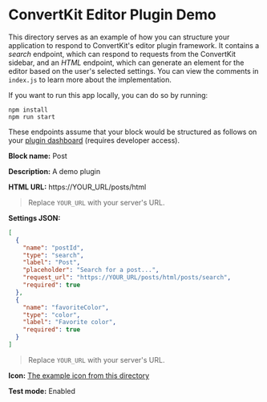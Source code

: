 # ConvertKit Editor Plugin Demo

This directory serves as an example of how you can structure your application to respond to ConvertKit's editor plugin framework. It contains a _search_ endpoint, which can respond to requests from the ConvertKit sidebar, and an _HTML_ endpoint, which can generate an element for the editor based on the user's selected settings. You can view the comments in `index.js` to learn more about the implementation.

If you want to run this app locally, you can do so by running:

```
npm install
npm run start
```

These endpoints assume that your block would be structured as follows on your [plugin dashboard](https://app.convertkit.com/editor/plugin_elements) (requires developer access).

**Block name:**
Post

**Description:**
A demo plugin

**HTML URL:**
https://YOUR_URL/posts/html

> Replace `YOUR_URL` with your server's URL.

**Settings JSON:**
```json
[
  {
    "name": "postId",
    "type": "search",
    "label": "Post",
    "placeholder": "Search for a post...",
    "request_url": "https://YOUR_URL/posts/html/posts/search",
    "required": true
  },
  {
    "name": "favoriteColor",
    "type": "color",
    "label": "Favorite color",
    "required": true
  }
]
```

> Replace `YOUR_URL` with your server's URL.

**Icon:**
[The example icon from this directory](./example-icon.png)

**Test mode:**
Enabled
